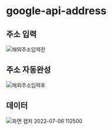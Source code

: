 # google-api-address

## 주소 입력
![해외주소입력전](https://user-images.githubusercontent.com/73927761/179178279-e620cef3-2836-47cd-8a0f-fcbccdedfcb0.png)

## 주소 자동완성
![해외주소입력후](https://user-images.githubusercontent.com/73927761/179178338-8d8e898a-fc75-4785-a975-065db8040675.png)

## 데이터 
![화면 캡처 2022-07-06 112500](https://user-images.githubusercontent.com/73927761/179178376-0239e3de-f921-48d0-b5b4-68562a998c05.png)
